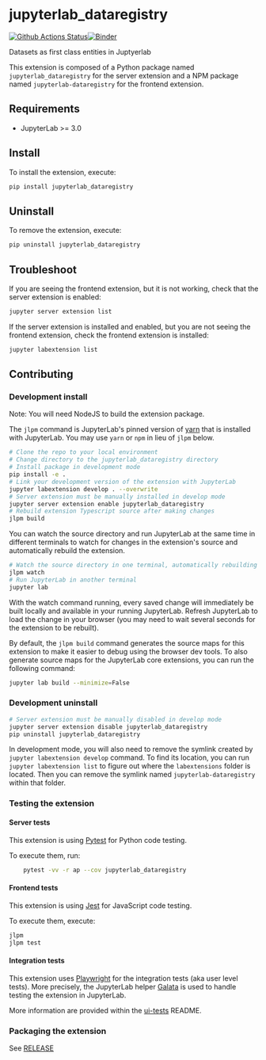 # jupyterlab_dataregistry

[![Github Actions Status](https://github.com/jupyterlab/jupyterlab-data-explorer/workflows/Build/badge.svg)](https://github.com/jupyterlab/jupyterlab-data-explorer/actions/workflows/build.yml)[![Binder](https://mybinder.org/badge_logo.svg)](https://mybinder.org/v2/gh/jupyterlab/jupyterlab-data-explorer/main?urlpath=lab)

Datasets as first class entities in Juptyerlab


This extension is composed of a Python package named `jupyterlab_dataregistry`
for the server extension and a NPM package named `jupyterlab-dataregistry`
for the frontend extension.


## Requirements

* JupyterLab >= 3.0

## Install

To install the extension, execute:

```bash
pip install jupyterlab_dataregistry
```

## Uninstall

To remove the extension, execute:

```bash
pip uninstall jupyterlab_dataregistry
```


## Troubleshoot

If you are seeing the frontend extension, but it is not working, check
that the server extension is enabled:

```bash
jupyter server extension list
```

If the server extension is installed and enabled, but you are not seeing
the frontend extension, check the frontend extension is installed:

```bash
jupyter labextension list
```


## Contributing

### Development install

Note: You will need NodeJS to build the extension package.

The `jlpm` command is JupyterLab's pinned version of
[yarn](https://yarnpkg.com/) that is installed with JupyterLab. You may use
`yarn` or `npm` in lieu of `jlpm` below.

```bash
# Clone the repo to your local environment
# Change directory to the jupyterlab_dataregistry directory
# Install package in development mode
pip install -e .
# Link your development version of the extension with JupyterLab
jupyter labextension develop . --overwrite
# Server extension must be manually installed in develop mode
jupyter server extension enable jupyterlab_dataregistry
# Rebuild extension Typescript source after making changes
jlpm build
```

You can watch the source directory and run JupyterLab at the same time in different terminals to watch for changes in the extension's source and automatically rebuild the extension.

```bash
# Watch the source directory in one terminal, automatically rebuilding when needed
jlpm watch
# Run JupyterLab in another terminal
jupyter lab
```

With the watch command running, every saved change will immediately be built locally and available in your running JupyterLab. Refresh JupyterLab to load the change in your browser (you may need to wait several seconds for the extension to be rebuilt).

By default, the `jlpm build` command generates the source maps for this extension to make it easier to debug using the browser dev tools. To also generate source maps for the JupyterLab core extensions, you can run the following command:

```bash
jupyter lab build --minimize=False
```

### Development uninstall

```bash
# Server extension must be manually disabled in develop mode
jupyter server extension disable jupyterlab_dataregistry
pip uninstall jupyterlab_dataregistry
```

In development mode, you will also need to remove the symlink created by `jupyter labextension develop`
command. To find its location, you can run `jupyter labextension list` to figure out where the `labextensions`
folder is located. Then you can remove the symlink named `jupyterlab-dataregistry` within that folder.

### Testing the extension

#### Server tests

This extension is using [Pytest](https://docs.pytest.org/) for Python code testing.

To execute them, run:

```sh
    pytest -vv -r ap --cov jupyterlab_dataregistry
```

#### Frontend tests

This extension is using [Jest](https://jestjs.io/) for JavaScript code testing.

To execute them, execute:

```sh
jlpm
jlpm test
```

#### Integration tests

This extension uses [Playwright](https://playwright.dev/docs/intro/) for the integration tests (aka user level tests).
More precisely, the JupyterLab helper [Galata](https://github.com/jupyterlab/jupyterlab/tree/master/galata) is used to handle testing the extension in JupyterLab.

More information are provided within the [ui-tests](./ui-tests/README.md) README.

### Packaging the extension

See [RELEASE](RELEASE.md)
